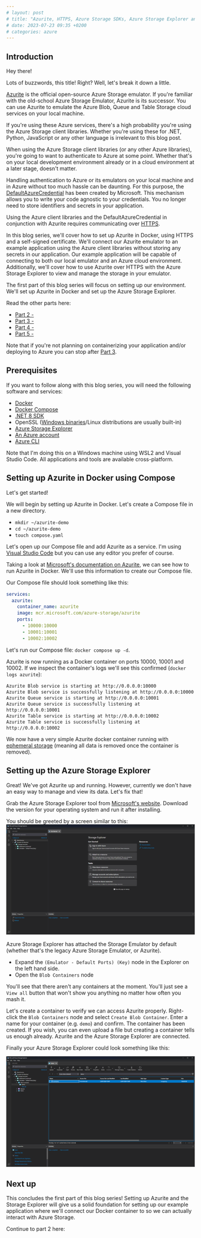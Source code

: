 ```yaml
---
# layout: post
# title: "Azurite, HTTPS, Azure Storage SDKs, Azure Storage Explorer and Docker - Part 1"
# date: 2023-07-23 09:35 +0200
# categories: azure
---
```


## Introduction

Hey there!

Lots of buzzwords, this title! Right? Well, let's break it down a little.

[Azurite](https://learn.microsoft.com/en-us/azure/storage/common/storage-use-azurite?tabs=visual-studio%2Cblob-storage) is the official open-source Azure Storage emulator. If you're familiar with the old-school Azure Storage Emulator, Azurite is its successor. You can use Azurite to emulate the Azure Blob, Queue and Table Storage cloud services on your local machine.

If you're using these Azure services, there's a high probability you're using the Azure Storage client libraries. Whether you're using these for .NET, Python, JavaScript or any other language is irrelevant to this blog post.

When using the Azure Storage client libraries (or any other Azure libraries), you're going to want to authenticate to Azure at some point. Whether that's on your local development environment already or in a cloud environment at a later stage, doesn't matter.

Handling authentication to Azure or its emulators on your local machine and in Azure without too much hassle can be daunting. For this purpose, the [DefaultAzureCredential](https://learn.microsoft.com/en-us/dotnet/api/overview/azure/identity-readme?view=azure-dotnet#defaultazurecredential) has been created by Microsoft. This mechanism allows you to write your code agnostic to your credentials. You no longer need to store identifiers and secrets in your application.

Using the Azure client libraries and the DefaultAzureCredential in conjunction with Azurite requires communicating over [HTTPS](https://www.cloudflare.com/learning/ssl/what-is-https/).

In this blog series, we'll cover how to set up Azurite in Docker, using HTTPS and a self-signed certificate. We'll connect our Azurite emulator to an example application using the Azure client libraries without storing any secrets in our application. Our example application will be capable of connecting to both our local emulator and an Azure cloud environment. Additionally, we'll cover how to use Azurite over HTTPS with the Azure Storage Explorer to view and manage the storage in your emulator.

The first part of this blog series will focus on setting up our environment. We'll set up Azurite in Docker and set up the Azure Storage Explorer.

Read the other parts here:

- [Part 2 - ]()
- [Part 3 - ]()
- [Part 4 - ]()
- [Part 5 - ]()

Note that if you're not planning on containerizing your application and/or deploying to Azure you can stop after [Part 3]().

## Prerequisites

If you want to follow along with this blog series, you will need the following software and services:

- [Docker](https://www.docker.com/products/docker-desktop/)
- [Docker Compose](https://docs.docker.com/compose/)
- [.NET 8 SDK](https://dotnet.microsoft.com/en-us/download/dotnet/8.0)
- OpenSSL ([Windows binaries](https://slproweb.com/products/Win32OpenSSL.html)/Linux distributions are usually built-in)
- [Azure Storage Explorer](https://azure.microsoft.com/en-us/products/storage/storage-explorer)
- [An Azure account](https://azure.microsoft.com/en-us/free)
- [Azure CLI](https://learn.microsoft.com/en-us/cli/azure/get-started-with-azure-cli)

Note that I'm doing this on a Windows machine using WSL2 and Visual Studio Code. All applications and tools are available cross-platform.

## Setting up Azurite in Docker using Compose

Let's get started!

We will begin by setting up Azurite in Docker. Let's create a Compose file in a new directory.

- `mkdir ~/azurite-demo`
- `cd ~/azurite-demo`
- `touch compose.yaml`

Let's open up our Compose file and add Azurite as a service. I'm using [Visual Studio Code](https://code.visualstudio.com/) but you can use any editor you prefer of course.

Taking a look at [Microsoft's documentation on Azurite](https://learn.microsoft.com/en-us/azure/storage/common/storage-use-azurite?tabs=docker-hub%2Cblob-storage#install-azurite), we can see how to run Azurite in Docker. We'll use this information to create our Compose file.

Our Compose file should look something like this:

```yml
services:
  azurite:
    container_name: azurite
    image: mcr.microsoft.com/azure-storage/azurite
    ports:
      - 10000:10000
      - 10001:10001
      - 10002:10002
```

Let's run our Compose file: `docker compose up -d`.

Azurite is now running as a Docker container on ports 10000, 10001 and 10002. If we inspect the container's logs we'll see this confirmed (`docker logs azurite`):

```
Azurite Blob service is starting at http://0.0.0.0:10000
Azurite Blob service is successfully listening at http://0.0.0.0:10000
Azurite Queue service is starting at http://0.0.0.0:10001
Azurite Queue service is successfully listening at http://0.0.0.0:10001
Azurite Table service is starting at http://0.0.0.0:10002
Azurite Table service is successfully listening at http://0.0.0.0:10002
```

We now have a very simple Azurite docker container running with [ephemeral storage](https://docs.docker.com/storage/) (meaning all data is removed once the container is removed).

## Setting up the Azure Storage Explorer

Great! We've got Azurite up and running. However, currently we don't have an easy way to manage and view its data. Let's fix that!

Grab the Azure Storage Explorer tool from [Microsoft's website](https://azure.microsoft.com/en-us/products/storage/storage-explorer). Download the version for your operating system and run it after installing.

You should be greeted by a screen similar to this:
![Azure Storage Explorer starting screen](/assets/images/2024-07-23-azurite-with-https-in-docker/azure-storage-explorer-welcome.png)

Azure Storage Explorer has attached the Storage Emulator by default (whether that's the legacy Azure Storage Emulator, or Azurite).

- Expand the `(Emulator - Default Ports) (Key)` node in the Explorer on the left hand side.
- Open the `Blob Containers` node

You'll see that there aren't any containers at the moment. You'll just see a `View all` button that won't show you anything no matter how often you mash it.

Let's create a container to verify we can access Azurite properly. Right-click the `Blob Containers` node and select `Create Blob Container`. Enter a name for your container (e.g. `demo`) and confirm. The container has been created. If you wish, you can even upload a file but creating a container tells us enough already. Azurite and the Azure Storage Explorer are connected.

Finally your Azure Storage Explorer could look something like this:

![Azure Storage Explorer demo upload](/assets/images/2024-07-23-azurite-with-https-in-docker/azure-storage-explorer-demo-upload.png)

## Next up

This concludes the first part of this blog series! Setting up Azurite and the Storage Explorer will give us a solid foundation for setting up our example application where we'll connect our Docker container to so we can actually interact with Azure Storage.

Continue to part 2 here: []()
